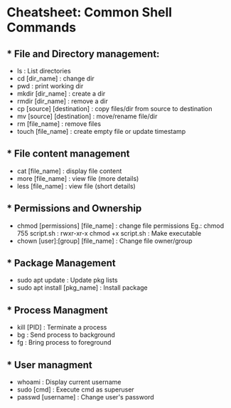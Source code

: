 # Cheatsheet: Common Shell Commands

## * File and Directory management:

* ls : List directories
* cd [dir_name] : change dir
* pwd : print working dir
* mkdir [dir_name] : create a dir
* rmdir [dir_name] : remove a dir
* cp [source] [destination] : copy files/dir from source to destination
* mv [source] [destination] : move/rename file/dir
* rm [file_name] : remove files
* touch [file_name] : create empty file or update timestamp

## * File content management

* cat [file_name] : display file content
* more [file_name] : view file (more details)
* less [file_name] : view file (short details)

## * Permissions and Ownership

* chmod [permissions] [file_name] : change file permissions
  Eg.: chmod 755 script.sh : rwxr-xr-x
  chmod +x script.sh : Make executable
* chown [user]:[group] [file_name] : Change file owner/group

## * Package Management

* sudo apt update : Update pkg lists
* sudo apt install [pkg_name] : Install package

## * Process Managment

* kill [PID] : Terminate a process
* bg : Send process to background
* fg : Bring process to foreground

## * User managment

* whoami : Display current username
* sudo [cmd] : Execute cmd as superuser
* passwd [username] : Change user's password
